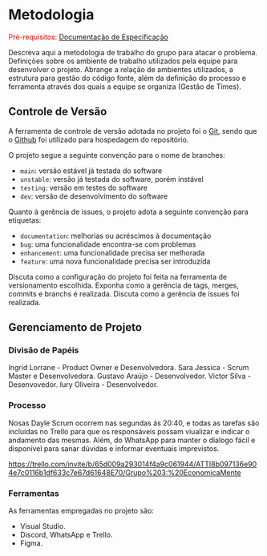 
# Metodologia

<span style="color:red">Pré-requisitos: <a href="2-Especificação do Projeto.md"> Documentação de Especificação</a></span>

Descreva aqui a metodologia de trabalho do grupo para atacar o problema. Definições sobre os ambiente de trabalho utilizados pela  equipe para desenvolver o projeto. Abrange a relação de ambientes utilizados, a estrutura para gestão do código fonte, além da definição do processo e ferramenta através dos quais a equipe se organiza (Gestão de Times).

## Controle de Versão

A ferramenta de controle de versão adotada no projeto foi o
[Git](https://git-scm.com/), sendo que o [Github](https://github.com)
foi utilizado para hospedagem do repositório.

O projeto segue a seguinte convenção para o nome de branches:

- `main`: versão estável já testada do software
- `unstable`: versão já testada do software, porém instável
- `testing`: versão em testes do software
- `dev`: versão de desenvolvimento do software

Quanto à gerência de issues, o projeto adota a seguinte convenção para
etiquetas:

- `documentation`: melhorias ou acréscimos à documentação
- `bug`: uma funcionalidade encontra-se com problemas
- `enhancement`: uma funcionalidade precisa ser melhorada
- `feature`: uma nova funcionalidade precisa ser introduzida

Discuta como a configuração do projeto foi feita na ferramenta de versionamento escolhida. Exponha como a gerência de tags, merges, commits e branchs é realizada. Discuta como a gerência de issues foi realizada.

## Gerenciamento de Projeto

### Divisão de Papéis

Ingrid Lorrane - Product Owner e Desenvolvedora.
Sara Jessica - Scrum Master e Desenvolvedora.
Gustavo Araújo - Desenvolvedor.
Victor Silva - Desenvovedor.
Iury Oliveira - Desenvolvedor.


### Processo

Nosas Dayle Scrum ocorrem nas segundas ás 20:40, e todas as tarefas são incluídas no Trello para que os responsáveis possam viualizar e indicar o andamento das mesmas. Além, do WhatsApp para manter o dialogo fácil e disponível para sanar dúvidas e informar eventuais imprevistos.

https://trello.com/invite/b/65d009a293014f4a9c061944/ATTI8b097136e904e7c0116b1df633c7e67d61648E70/Grupo%203:%20EconomicaMente

### Ferramentas

As ferramentas empregadas no projeto são:

- Visual Studio.
- Discord, WhatsApp e Trello.
- Figma.
